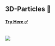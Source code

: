 ## 3D-Particles 🚀

#### [Try Here ✅](https://isabellar0501.github.io/3D-Particles/Particles/)
<div style="display:inline_block"><br>
  <img align="center" src="https://cdn.discordapp.com/attachments/1012451477358387392/1106228370582278204/image.png" />
  </div>
